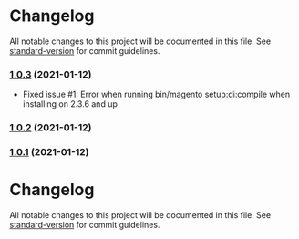 # Changelog

All notable changes to this project will be documented in this file. See [standard-version](https://github.com/conventional-changelog/standard-version) for commit guidelines.

### [1.0.3](https://github.com/distrimedia/magento2-distrimedia-connector/compare/v1.0.2...v1.0.3) (2021-01-12)
- Fixed issue #1: Error when running bin/magento setup:di:compile when installing on 2.3.6 and up

### [1.0.2](https://github.com/distrimedia/magento2-distrimedia-connector/compare/v1.0.1...v1.0.2) (2021-01-12)

### [1.0.1](https://github.com/distrimedia/magento2-distrimedia-connector/compare/v1.0.0...v1.0.1) (2021-01-12)

# Changelog

All notable changes to this project will be documented in this file. See [standard-version](https://github.com/conventional-changelog/standard-version) for commit guidelines.

